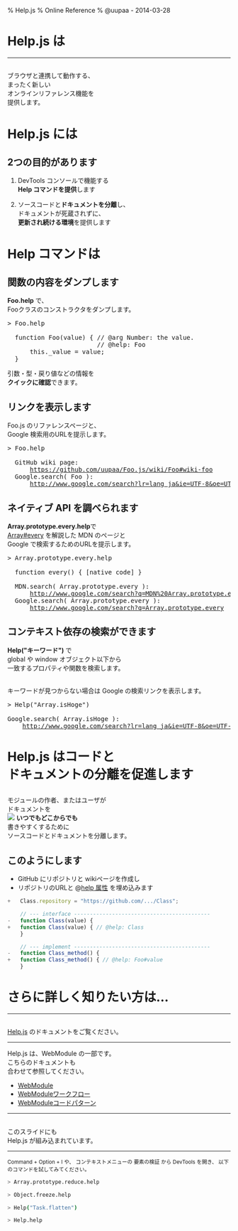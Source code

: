 % Help.js
% Online Reference
% @uupaa - 2014-03-28

<!-- ----------------------------------------------------- -->

<!-- ----------------------------------------------------- -->

# Help.js は

----

##

ブラウザと連携して動作する、  
まったく新しい  
オンラインリファレンス機能を  
提供します。

# Help.js には

## 2つの目的があります

1. DevTools コンソールで機能する  
   **Help コマンドを提供**します

2. ソースコードと**ドキュメントを分離**し、  
   ドキュメントが死蔵されずに、  
   **更新され続ける環境**を提供します



# Help コマンドは

## 関数の内容をダンプします

**Foo.help** で、  
Fooクラスのコンストラクタをダンプします。

<pre>
> Foo.help

  function Foo(value) { // @arg Number: the value.
                        // @help: Foo
      this._value = value;
  }
</pre>

引数・型・戻り値などの情報を  
**クイックに確認**できます。


## リンクを表示します

Foo.js のリファレンスページと、  
Google 検索用のURLを提示します。

<pre>
> Foo.help

  GitHub wiki page:
      <a href="https://github.com/uupaa/Foo.js/wiki/Foo#wiki-foo">https://github.com/uupaa/Foo.js/wiki/Foo#wiki-foo</a>
  Google.search( Foo ):
      <a href="http://www.google.com/search?lr=lang_ja&ie=UTF-8&oe=UTF-8&q=Foo">http://www.google.com/search?lr=lang_ja&ie=UTF-8&oe=UTF-8&q=Foo</a>
</pre>


## ネイティブ API を調べられます

**Array.prototype.every.help**で  
[Array#every](https://developer.mozilla.org/ja/docs/Web/JavaScript/Reference/Global_Objects/Array/every) を解説した MDN のページと  
Google で検索するためのURLを提示します。

<pre>
> Array.prototype.every.help

  function every() { [native code] }

  MDN.search( Array.prototype.every ):
      <a href="http://www.google.com/search?btnI=I%27m+Feeling+Lucky&lr=lang_ja&ie=UTF-8&oe=UTF-8&q=MDN%20Array.prototype.every">http://www.google.com/search?q=MDN%20Array.prototype.every</a>
  Google.search( Array.prototype.every ):
      <a href="http://www.google.com/search?lr=lang_ja&ie=UTF-8&oe=UTF-8&q=Array.prototype.every">http://www.google.com/search?q=Array.prototype.every</a>
</pre>


## コンテキスト依存の検索ができます

**Help("キーワード")** で  
global や window オブジェクト以下から  
一致するプロパティや関数を検索します。

<br />
キーワードが見つからない場合は  
Google の検索リンクを表示します。

<pre>
> Help("Array.isHoge")

Google.search( Array.isHoge ):
    <a href="http://www.google.com/search?lr=lang_ja&ie=UTF-8&oe=UTF-8&q=Array.isHoge">http://www.google.com/search?lr=lang_ja&ie=UTF-8&oe=UTF-8&q=Array.isHoge</a>
</pre>



# Help.js はコードと<br />ドキュメントの分離を促進します

## 

モジュールの作者、またはユーザが  
ドキュメントを  
![](../../assets/img/cloud.png) **いつでもどこからでも**  
書きやすくするために  
ソースコードとドキュメントを分離します。


## このようにします

- GitHub にリポジトリと wikiページを作成し
- リポジトリのURLと @[help 属性][] を埋め込みます

```js
+   Class.repository = "https://github.com/.../Class";

    // --- interface -------------------------------------------
-   function Class(value) {
+   function Class(value) { // @help: Class
    }

    // --- implement -------------------------------------------
-   function Class_method() {
+   function Class_method() { // @help: Foo#value
    }
```

<!-- ----------------------------------------------------- -->

# さらに詳しく知りたい方は…

----

##

[Help.js][] のドキュメントをご覧ください。

----

Help.js は、WebModule の一部です。  
こちらのドキュメントも  
合わせて参照してください。

- [WebModule][]
- [WebModuleワークフロー][]
- [WebModuleコードパターン][]

---

##

このスライドにも  
Help.js が組み込まれています。

----

<small>
Command + Option + I や、  
コンテキストメニューの 要素の検証 から DevTools を開き、  
以下のコマンドを試してみてください。
</small>

```sh
> Array.prototype.reduce.help

> Object.freeze.help

> Help("Task.flatten")

> Help.help

```



[npm]: https://www.npmjs.org/
[GitHub]: https://github.com/
[Markdown]: http://ja.wikipedia.org/wiki/Markdown
[ClosureCompiler]: https://code.google.com/p/closure-compiler/
[JSHint]: http://www.jshint.com/
[Plato]: https://github.com/es-analysis/plato

[WebModule]: https://github.com/uupaa/WebModule/wiki/WebModule
[WebModuleワークフロー]: https://github.com/uupaa/WebModule/wiki/WebModuleWorkflow
[WebModuleコードパターン]: https://github.com/uupaa/WebModule/wiki/WebModuleCodePattern


[AMD]: https://www.google.co.jp/search?q=AMD+module
[JavaDoc]: http://en.wikipedia.org/wiki/Javadoc
[JSDoc]: http://usejsdoc.org/

[Help.js]: https://github.com/uupaa/Help.js
[Help 属性]: https://github.com/uupaa/Help.js/wiki/AddHelp#attribute
[属性]: https://github.com/uupaa/Help.js/wiki/AddHelp#attribute
[Test.js]: https://github.com/uupaa/Test.jsh
[Task.js]: https://github.com/uupaa/Task.js
[Plato.js]: https://github.com/uupaa/Plato.js
[Minify.js]: https://github.com/uupaa/Minify.js

